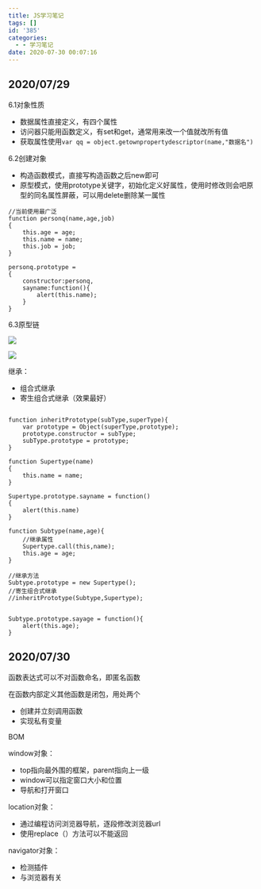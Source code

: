 ```yaml
---
title: JS学习笔记
tags: []
id: '385'
categories:
  - - 学习笔记
date: 2020-07-30 00:07:16
---
```


## 2020/07/29

6.1对象性质

*   数据属性直接定义，有四个属性
*   访问器只能用函数定义，有set和get，通常用来改一个值就改所有值
*   获取属性使用`var qq = object.getownpropertydescriptor(name,"数据名")`

6.2创建对象

*   构造函数模式，直接写构造函数之后new即可
*   原型模式，使用prototype关键字，初始化定义好属性，使用时修改则会吧原型的同名属性屏蔽，可以用delete删除某一属性

```
//当前使用最广泛
function personq(name,age,job)
{
    this.age = age;
    this.name = name;
    this.job = job;
}

personq.prototype = 
{
    constructor:personq,
    sayname:function(){
        alert(this.name);
    }
}
```

6.3原型链

![](http://www.zhaoxuanlang.cn/wp-content/uploads/2020/07/image-745x1024.png)

![](http://www.zhaoxuanlang.cn/wp-content/uploads/2020/07/image-1-1024x526.png)

继承：

*   组合式继承
*   寄生组合式继承（效果最好）

```

function inheritPrototype(subType,superType){
    var prototype = Object(superType,prototype);
    prototype.constructor = subType;
    subType.prototype = prototype;
}

function Supertype(name)
{
    this.name = name;
}

Supertype.prototype.sayname = function()
{
    alert(this.name)
}

function Subtype(name,age){
    //继承属性
    Supertype.call(this,name);
    this.age = age;
}

//继承方法
Subtype.prototype = new Supertype();
//寄生组合式继承
//inheritPrototype(Subtype,Supertype);


Subtype.prototype.sayage = function(){
    alert(this.age);
}
```

## 2020/07/30

函数表达式可以不对函数命名，即匿名函数

在函数内部定义其他函数是闭包，用处两个

*   创建并立刻调用函数
*   实现私有变量

BOM

window对象：

*   top指向最外围的框架，parent指向上一级
*   window可以指定窗口大小和位置
*   导航和打开窗口

location对象：

*   通过编程访问浏览器导航，逐段修改浏览器url
*   使用replace（）方法可以不能返回

navigator对象：

*   检测插件
*   与浏览器有关
